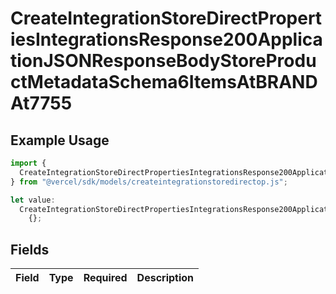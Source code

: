 # CreateIntegrationStoreDirectPropertiesIntegrationsResponse200ApplicationJSONResponseBodyStoreProductMetadataSchema6ItemsAtBRANDAt7755

## Example Usage

```typescript
import {
  CreateIntegrationStoreDirectPropertiesIntegrationsResponse200ApplicationJSONResponseBodyStoreProductMetadataSchema6ItemsAtBRANDAt7755,
} from "@vercel/sdk/models/createintegrationstoredirectop.js";

let value:
  CreateIntegrationStoreDirectPropertiesIntegrationsResponse200ApplicationJSONResponseBodyStoreProductMetadataSchema6ItemsAtBRANDAt7755 =
    {};
```

## Fields

| Field       | Type        | Required    | Description |
| ----------- | ----------- | ----------- | ----------- |